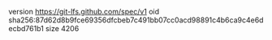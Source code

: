 version https://git-lfs.github.com/spec/v1
oid sha256:87d62d8b9fce69356dfcbeb7c491bb07cc0acd98891c4b6ca9c4e6decbd761b1
size 4206
